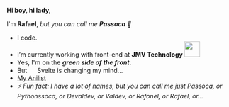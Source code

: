 **Hi boy, hi lady,**

  I'm **Rafael**, *but you can call me **Passoca** :sunflower:*

- I code. 
- I’m currently working with front-end at **JMV Technology** <img src="https://jmvtechnology.com/src/images/jmv-logo.svg" width=35>  
-  Yes, I'm on the ***green side of the front***.  <img src="https://external-content.duckduckgo.com/iu/?u=https%3A%2F%2Fvuejsexamples.com%2Fcontent%2Fimages%2F2017%2F10%2Fvuejsexamples.png&f=1&nofb=1" width=15> 
- But <img src="https://upload.wikimedia.org/wikipedia/commons/thumb/1/1b/Svelte_Logo.svg/498px-Svelte_Logo.svg.png" width=15> Svelte is changing my mind...
- [My Anilist](https://anilist.co/user/passoca)
- *⚡ Fun fact: I have a lot of names, but you can call me just Passoca, or Pythonssoca, or Devaldev, or Valdev, or Rafonel, or Rafael, or...*
